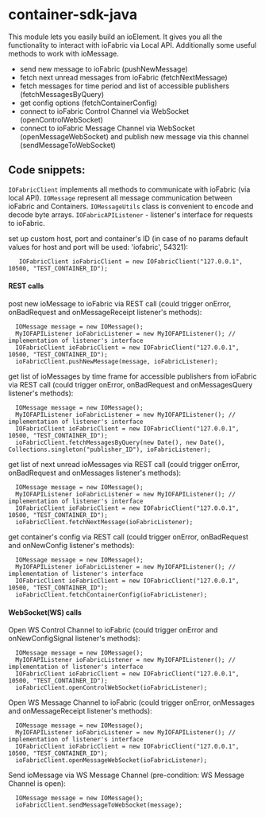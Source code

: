 # container-sdk-java

This module lets you easily build an ioElement. It gives you all the functionality to interact with ioFabric via Local API. Additionally some useful methods to work with ioMessage.

 - send new message to ioFabric (pushNewMessage)
 - fetch next unread messages from ioFabric (fetchNextMessage)
 - fetch messages for time period and list of accessible publishers (fetchMessagesByQuery)
 - get config options (fetchContainerConfig)
 - connect to ioFabric Control Channel via WebSocket (openControlWebSocket)
 - connect to ioFabric Message Channel via WebSocket (openMessageWebSocket) and publish new message via this channel (sendMessageToWebSocket)

## Code snippets: 

`IOFabricClient` implements all methods to communicate with ioFabric (via local API).
`IOMessage` represent all message communication between ioFabric and Containers.
`IOMessageUtils` class is convenient to encode and decode byte arrays.
`IOFabricAPIListener` - listener's interface for requests to ioFabric.

set up custom host, port and container's ID (in case of no params default values for host and port will be used: 'iofabric', 54321):
```
   IOFabricClient ioFabricClient = new IOFabricClient("127.0.0.1", 10500, "TEST_CONTAINER_ID");
```

#### REST calls
post new ioMessage to ioFabric via REST call (could trigger onError, onBadRequest and onMessageReceipt listener's methods):
```
  IOMessage message = new IOMessage();
  MyIOFAPIListener ioFabricListener = new MyIOFAPIListener(); // implementation of listener's interface
  IOFabricClient ioFabricClient = new IOFabricClient("127.0.0.1", 10500, "TEST_CONTAINER_ID");
  ioFabricClient.pushNewMessage(message, ioFabricListener);
```

get list of ioMessages by time frame for accessible publishers from ioFabric via REST call (could trigger onError, onBadRequest and onMessagesQuery listener's methods):
```
  IOMessage message = new IOMessage();
  MyIOFAPIListener ioFabricListener = new MyIOFAPIListener(); // implementation of listener's interface
  IOFabricClient ioFabricClient = new IOFabricClient("127.0.0.1", 10500, "TEST_CONTAINER_ID");
  ioFabricClient.fetchMessagesByQuery(new Date(), new Date(), Collections.singleton("publisher_ID"), ioFabricListener);
```

get list of next unread ioMessages via REST call (could trigger onError, onBadRequest and onMessages listener's methods):
```
  IOMessage message = new IOMessage();
  MyIOFAPIListener ioFabricListener = new MyIOFAPIListener(); // implementation of listener's interface
  IOFabricClient ioFabricClient = new IOFabricClient("127.0.0.1", 10500, "TEST_CONTAINER_ID");
  ioFabricClient.fetchNextMessage(ioFabricListener);
```

get container's config via REST call (could trigger onError, onBadRequest and onNewConfig listener's methods):
```
  IOMessage message = new IOMessage();
  MyIOFAPIListener ioFabricListener = new MyIOFAPIListener(); // implementation of listener's interface
  IOFabricClient ioFabricClient = new IOFabricClient("127.0.0.1", 10500, "TEST_CONTAINER_ID");
  ioFabricClient.fetchContainerConfig(ioFabricListener);
```

#### WebSocket(WS) calls

Open WS Control Channel to ioFabric (could trigger onError and onNewConfigSignal listener's methods):
```
  IOMessage message = new IOMessage();
  MyIOFAPIListener ioFabricListener = new MyIOFAPIListener(); // implementation of listener's interface
  IOFabricClient ioFabricClient = new IOFabricClient("127.0.0.1", 10500, "TEST_CONTAINER_ID");
  ioFabricClient.openControlWebSocket(ioFabricListener);
```
Open WS Message Channel to ioFabric (could trigger onError, onMessages and onMessageReceipt listener's methods):
```
  IOMessage message = new IOMessage();
  MyIOFAPIListener ioFabricListener = new MyIOFAPIListener(); // implementation of listener's interface
  IOFabricClient ioFabricClient = new IOFabricClient("127.0.0.1", 10500, "TEST_CONTAINER_ID");
  ioFabricClient.openMessageWebSocket(ioFabricListener);
```
Send ioMessage via WS Message Channel (pre-condition: WS Message Channel is open):
```
  IOMessage message = new IOMessage();
  ioFabricClient.sendMessageToWebSocket(message);
```






